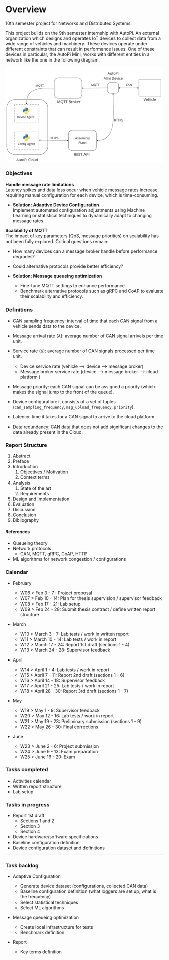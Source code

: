 # Overview

10th semester project for Networks and Distributed Systems. 

This project builds on the 9th semester internship with AutoPi. An external organization which designs and operates IoT devices to collect data from a wide range of vehicles and machinery. These devices operate under different constraints that can result in performance issues. One of these devices in particular, the AutoPi Mini, works with different entities in a network like the one in the following diagram.  

![General architecture](./imgs/general_architecture.jpg)


### Objectives
**Handle message rate limitations**  
  Latency spikes and data loss occur when vehicle message rates increase, requiring manual configuration for each device, which is time-consuming.  

  - **Solution: Adaptive Device Configuration**  
    Implement automated configuration adjustments using Machine Learning or statistical techniques to dynamically adapt to changing message rates.

**Scalability of MQTT**  
  The impact of key parameters (QoS, message priorities) on scalability has not been fully explored. Critical questions remain:  
  - How many devices can a message broker handle before performance degrades?  
  - Could alternative protocols provide better efficiency?

  - **Solution: Message queueing optimization**  
    - Fine-tune MQTT settings to enhance performance.  
    - Benchmark alternative protocols such as gRPC and CoAP to evaluate their scalability and efficiency.


### Definitions  

- CAN sampling frequency: interval of time that each CAN signal from a vehicle sends data to the device. 

- Message arrival rate ($\lambda$): average number of CAN signal arrivals per time unit.  

- Service rate ($\mu$): average number of CAN signals processed per time unit.
  - Device service rate  (vehicle --> device --> message broker)
  - Message broker service rate   (device --> message broker --> cloud platform )
- Message priority: each CAN signal can be assigned a priority (which makes the signal jump to the front of the queue).
- Device configuration: it consists of a set of tuples (`can_sampling_frequency`, `msg_upload_frequency`, `priority`). 

- Latency: time it takes for a CAN signal to arrive to the cloud platform. 

- Data redundancy: CAN data that does not add significant changes to the data already present in the Cloud.


### Report Structure
  1. Abstract
  2. Preface
  3. Introduction
     1. Objectives / Motivation
     2. Context terms
  4. Analysis
     1. State of the art
     2. Requirements
  5. Design and Implementation
  6. Evaluation
  7. Discussion
  8. Conclusion
  9. Bibliography


#### References  
- Queueing theory
- Network protocols
  - CAN, MQTT, gRPC, CoAP, HTTP
- ML algorithms for network congestion / configurations


### Calendar
- February
  - W06 > Feb  3 - 7 : Project proposal
  - W07 > Feb 10 - 14: Plan for thesis supervision / supervisor feedback   
  - W08 > Feb 17 - 21: Lab setup
  - W09 > Feb 24 - 28: Submit thesis contract / define written report structure  

- March 
  - W10 > March   3 - 7: Lab tests / work in written report        
  - W11 > March 10 - 14: Lab tests / work in report    
  - W12 > March 17 - 24: Report 1st draft  (sections 1 - 4)
  - W13 > March 24 - 28: Supervisor feedback
  
- April 
  - W14 > April 1  - 4:  Lab tests / work in report 
  - W15 > April 7  - 11: Report 2nd draft  (sections 1 - 6)
  - W16 > April 14 - 18: Supervisor feedback
  - W17 > April 21 - 25: Lab tests / work in report 
  - W18 > April 28 - 30: Report 3rd draft  (sections 1 - 7)         
  
- May 
  - W19 > May   1 -  9: Supervisor feedback     
  - W20 > May  12 - 16: Lab tests / work in report
  - W21 > May  19 - 23: Preliminary submission  (sections 1 - 9)
  - W22 > May  26 - 30: Final corrections

- June
  - W23 > June  2 -  6: Project submission 
  - W24 > June  9 - 13: Exam preparation
  - W25 > June 16 - 20: Exam   


### Tasks completed

- Activities calendar
- Written report structure
- Lab setup    

### Tasks in progress 

- Report 1st draft
  - Sections 1 and 2
  - Section 3 
  - Section 4
- Device hardware/software specifications
- Baseline configuration definition
- Device configuration dataset and definitions

------ 
### Task backlog

- Adaptive Configuration
  - Generate device dataset (configurations, collected CAN data)
  - Baseline configuration definition (what loggers are set up, what is the frequency)
  - Select statistical techniques
  - Select ML algorithms
- Message queueing optimization
  - Create local infrastructure for tests
  - Benchmark definition
  
- Report
    - Key terms definition